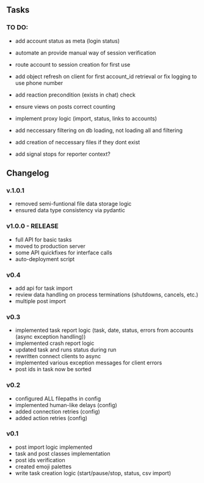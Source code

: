 ## Tasks

### TO DO:

- add account status as meta (login status)
- automate an provide manual way of session verification
- route account to session creation for first use
- add object refresh on client for first account_id retrieval or fix logging to use phone number

- add reaction precondition (exists in chat) check
- ensure views on posts correct counting
- implement proxy logic (import, status, links to accounts)

- add neccessary filtering on db loading, not loading all and filtering

- add creation of neccessary files if they dont exist
- add signal stops for reporter context?


## Changelog

### v.1.0.1
- removed semi-funtional file data storage logic
- ensured data type consistency via pydantic


### v1.0.0 - RELEASE
- full API for basic tasks
- moved to production server
- some API quickfixes for interface calls
- auto-deployment script

### v0.4
- add api for task import
- review data handling on process terminations (shutdowns, cancels, etc.)
- multiple post import

### v0.3
- implemented task report logic (task, date, status, errors from accounts (async exception handling))
- implemented crash report logic
- updated task and runs status during run
- rewritten connect clients to async
- implemented various exception messages for client errors
- post ids in task now be sorted

### v0.2
- configured ALL filepaths in config
- implemented human-like delays (config)
- added connection retries (config)
- added action retries (config)

### v0.1
- post import logic implemented
- task and post classes implementation
- post ids verification
- created emoji palettes
- write task creation logic (start/pause/stop, status, csv import)